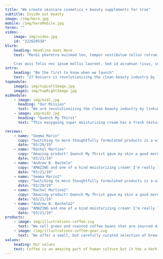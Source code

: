 ```yaml
---
title: "We create skincare cosmetics + beauty supplements for true"
subtitle: Inside out beauty
image: /img/hero.jpg
mobile: /img/heroMobile.jpg
terms: ""
video:
    image: img/video.jpg
    id: "322620538"
blurb:
    heading: Headline Goes Here
    text: "Morbi pharetra euismod leo, tempor vestibulum tellus rutrum ut. Mauris semper, nisl id tristique cursus, diam odio consequat arcu, a euismod massa felis sed neque. In maximus turpis et justo egestas facilisis. Sed ac tincidunt nunc, eget vestibulum sapien. Pellentesque habitant morbi tristique senectus et netus et malesuada fames ac turpis egestas. Cras nec purus erat. Curabitur dapibus turpis non vestibulum rutrum. Morbi arcu ex, tristique sit amet justo eget, ultricies placerat augue.

    Cras quis felis nec ipsum mollis laoreet. Sed id accumsan risus, in convallis purus. Donec id ultricies lorem, non dapibus sapien. Donec et accumsan velit. Donec viverra velit quis elit maximus euismod. Pellentesque habitant morbi tristique senectus et netus et malesuada fames ac turpis egestas. Donec semper enim id metus ultricies congue."
intro:
    heading: "Be the first to know when we launch"
    text: "27 Rosiers is revolutionizing the clean beauty industry by linking inside and out beauty to maximize healthy-looking skin from the inside out so that you not only look great but feel great too."
topmodule:
    image1: img/topLeftImage.jpg
    image2: img/topRightImage.jpg
midmodule:
    - image: img/mid1.jpg
      heading: "Our Mission"
      text: "We are revolutionizing the clean beauty industry by linking inside and out beauty so that you not only look great but feel great too."
    - image: img/mid2.jpg
      heading: "Quench My Thirst"
      text: "This easygoing super moisturizing cream has a fresh texture and a soft-touch finish. Reveals a natural glowy finish that suits everyone."

reviews:
    - name: "Gemma Marin"
      copy: "Switching to more thoughtfully formulated products is a win, not only in terms of ingredients but also in terms of design!"
      date: "03/29/19"
    - name: "Rachel Martino"
      copy: "Amazing product! Quench My Thrist gave my skin a good morning fresh glow. Really lovely product!"
      date: "03/21/19"
    - name: "Andrew B. Bachelo"
      copy: "AMAZING and one of a kind moisturizing cream! I'm really looking forward to the rest of the 27 Rosiers products for my ultimate beauty routine."
      date: "03/21/19"
    - name: "Gemma Marin2"
      copy: "Switching to more thoughtfully formulated products is a win, not only in terms of ingredients but also in terms of design!"
      date: "03/29/19"
    - name: "Rachel Martino2"
      copy: "Amazing product! Quench My Thrist gave my skin a good morning fresh glow. Really lovely product!"
      date: "03/21/19"
    - name: "Andrew B. Bachelo2"
      copy: "AMAZING and one of a kind moisturizing cream! I'm really looking forward to the rest of the 27 Rosiers products for my ultimate beauty routine."
      date: "03/21/19"
products:
    - image: img/illustrations-coffee.svg
      text: "We sell green and roasted coffee beans that are sourced directly from independent farmers and farm cooperatives. We’re proud to offer a variety of coffee beans grown with great care for the environment and local communities. Check our post or contact us directly for current availability."
    - image: /img/illustrations-coffee-gear.svg
      text: "We offer a small, but carefully curated selection of brewing gear and tools for every taste and experience level. No matter if you roast your own beans or just bought your first french press, you’ll find a gadget to fall in love with in our shop."
values:
    heading: Our values
    text: Coffee is an amazing part of human culture but it has a dark side too – one of colonialism and mindless abuse of natural resources and human lives. We want to turn this around and return the coffee trade to the drink’s exhilarating, empowering and unifying nature.
---
```


